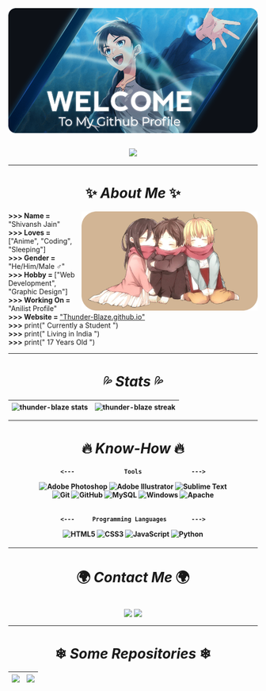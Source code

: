 <img align="center" src="./Assets/Github Welcome.png">
<p align="center"><br>
<img src="https://readme-typing-svg.demolab.com?font=Montserrat&weight=500&size=16&duration=3000&pause=1500&color=06BEE1&center=true&vCenter=true&width=700&height=20&lines=01010011+01001000+01001001+01010110+01000001+01001110+01010011+01001000">
</p>
<hr>
<h1 align="center"><b>✨ <i>About Me</i> ✨</b></h1>
<img height="200px" align="right" src="./Assets/Eren-Mikasa-Armin.png">
<div align="left"><b> >>> Name = </b>"Shivansh Jain"
<br><b> >>> Loves = </b>["Anime", "Coding", "Sleeping"]
<br><b> >>> Gender = </b>"He/Him/Male ♂️"
<br><b> >>> Hobby = </b>["Web Development", "Graphic Design"]
<br><b> >>> Working On = </b>"Anilist Profile"
<br><b> >>> Website = </b><a href="https://thunder-blaze.github.io">"Thunder-Blaze.github.io"</a>
<br><b> >>></b> print(" Currently a Student ")
<br><b> >>></b> print(" Living in India ")
<br><b> >>></b> print(" 17 Years Old ")</div>


<hr><h1 align="center"><b>💦 <i>Stats</i> 💦</b></h1>
<p align="center">

| <img height=155 align="center" src="https://github-readme-stats.vercel.app/api?username=thunder-blaze&hide=issues&count_private=true&text_bold=false&border_radius=10&icon_color=06BEE1&show_icons=true&locale=en&include_all_commits=true&text_color=E2F1F1&title_color=00FFFF&bg_color=102060" alt="thunder-blaze stats" /> | <img height=155 align="center" src="https://github-readme-streak-stats.herokuapp.com?user=thunder-blaze&theme=react&border_radius=10&background=102060&border=E2F1F1&fire=00FFFF&ring=06BEE1&sideLabels=06BEE1&currStreakNum=00FFFF&currStreakLabel=00FFFF&sideNums=00FFFF&dates=E2F1F1" alt="thunder-blaze streak" /> |
| ------------- | ------------- |

</p>


<hr><h1 align="center"><b>🔥 <i>Know-How</i> 🔥</b></h1>
<center>
<h4 align=center>

```<---              Tools              --->```

![Adobe Photoshop](https://img.shields.io/badge/adobe%20photoshop-%2340D0FB.svg?style=for-the-badge&logo=adobe%20photoshop&logoColor=white) ![Adobe Illustrator](https://img.shields.io/badge/Adobe%20Illustrator-FF9A00.svg?style=for-the-badge&logo=Adobe%20illustrator&logoColor=white) ![Sublime Text](https://img.shields.io/badge/Sublime%20Text-4C4C4C.svg?style=for-the-badge&logo=visual-studio-code&logoColor=white)<br> 
![Git](https://img.shields.io/badge/-Git-F44D27?style=for-the-badge&logo=Git&logoColor=white) ![GitHub](https://img.shields.io/badge/github-%23121011.svg?style=for-the-badge&logo=github&logoColor=white) ![MySQL](https://img.shields.io/badge/MySQL-%230089FF?style=for-the-badge&logo=MySQL&logoColor=white) ![Windows](https://img.shields.io/badge/Windows-8900FF?style=for-the-badge&logo=Windows&logoColor=white) ![Apache](https://img.shields.io/badge/-Apache-D22128?style=for-the-badge&logo=Apache&logoColor=white)
<br><br>

```<---     Programming Languages       --->```

![HTML5](https://img.shields.io/badge/html5-%23E34F26.svg?style=for-the-badge&logo=html5&logoColor=white) ![CSS3](https://img.shields.io/badge/css3-%231572B6.svg?style=for-the-badge&logo=css3&logoColor=white) ![JavaScript](https://img.shields.io/badge/javascript-%23323330.svg?style=for-the-badge&logo=javascript&logoColor=%23F7DF1E) ![Python](https://img.shields.io/badge/python-3670A0?style=for-the-badge&logo=python&logoColor=ffdd54)
</h4></center>


<hr><h1 align="center"><b>🌍 <i>Contact Me</i> 🌍</b></h1> 
<p align="center"><br>
<a href="https://open.spotify.com/user/necj33rd3m1wb5klvdjtp4z1q?si=be17277a60be486b"><img src="https://img.shields.io/badge/Spotify-1ED760?style=for-the-badge&logo=spotify&logoColor=white"></a> <a href="https://anilist.co/user/ThunderBlaze/"><img src="https://img.shields.io/badge/AniList-AniList-blue?style=for-the-badge&logo=Anilist&logoColor=white&labelColor=%2306BEE1&color=%2306BEE1&label="></a>


<hr><h1 align="center"><b>❄ <i>Some Repositories</i> ❄</b></h1> 
<p align="center">
 
| <a href="https://github.com/thunder-blaze/Anilist-CSS"><img height="155" align="center" src="https://github-readme-stats.vercel.app/api/pin/?username=thunder-blaze&repo=Anilist-CSS&border_radius=10&icon_color=06BEE1&locale=en&include_all_commits=true&text_color=E2F1F1&title_color=00FFFF&bg_color=102060" /></a> | <a href="https://github.com/thunder-blaze/thunder-blaze.github.io"><img height="155" align="center" src="https://github-readme-stats.vercel.app/api/pin/?username=thunder-blaze&repo=thunder-blaze.github.io&border_radius=10&icon_color=06BEE1&locale=en&include_all_commits=true&text_color=E2F1F1&title_color=00FFFF&bg_color=102060" /></a> |
| ------------- | ------------- |
 
</p>
